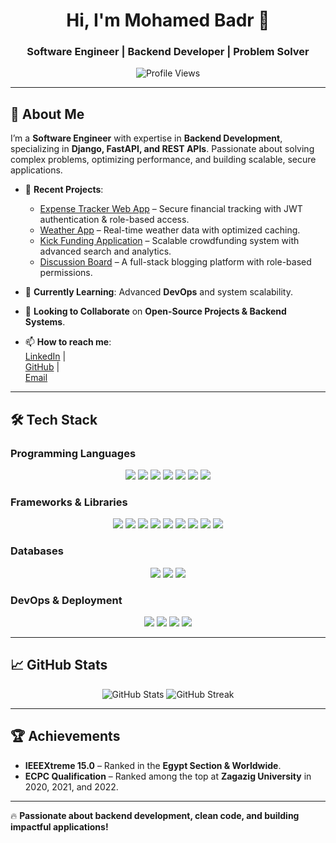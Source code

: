 <h1 align="center">Hi, I'm Mohamed Badr 👋</h1>
<h3 align="center">Software Engineer | Backend Developer | Problem Solver</h3>

<p align="center">
  <img src="https://komarev.com/ghpvc/?username=Mohamed-A-Badr&label=Profile%20Views&color=blue&style=flat" alt="Profile Views" />
</p>

---

## 🚀 About Me  
I’m a **Software Engineer** with expertise in **Backend Development**, specializing in **Django, FastAPI, and REST APIs**. Passionate about solving complex problems, optimizing performance, and building scalable, secure applications.

- 🔭 **Recent Projects**:  
  - [Expense Tracker Web App](https://github.com/Mohamed-A-Badr/expense-tracker) – Secure financial tracking with JWT authentication & role-based access.  
  - [Weather App](https://github.com/Mohamed-A-Badr/weather-app) – Real-time weather data with optimized caching.  
  - [Kick Funding Application](https://github.com/kick-Funding-Application/Backend) – Scalable crowdfunding system with advanced search and analytics.  
  - [Discussion Board](https://github.com/Mohamed-A-Badr/Discussion-Board) – A full-stack blogging platform with role-based permissions.  

- 🌱 **Currently Learning**: Advanced **DevOps** and system scalability.  
- 👯 **Looking to Collaborate** on **Open-Source Projects & Backend Systems**.  
- 📫 **How to reach me**:  
  [LinkedIn](https://www.linkedin.com/in/mohamedbadr115/) |  
  [GitHub](https://github.com/Mohamed-A-Badr) |  
  [Email](mailto:mohmed.abdelaziz.badr@gmail.com)  

---

## 🛠 Tech Stack  

### **Programming Languages**
<p align="center">
  <img src="https://img.shields.io/badge/C/C++-00599C?style=for-the-badge&logo=c&logoColor=white" />
  <img src="https://img.shields.io/badge/Python-3776AB?style=for-the-badge&logo=python&logoColor=white" />
  <img src="https://img.shields.io/badge/JavaScript-F7DF1E?style=for-the-badge&logo=javascript&logoColor=black" />
  <img src="https://img.shields.io/badge/Dart-0175C2?style=for-the-badge&logo=dart&logoColor=white" />
  <img src="https://img.shields.io/badge/SQL-4479A1?style=for-the-badge&logo=mysql&logoColor=white" />
  <img src="https://img.shields.io/badge/HTML-E34F26?style=for-the-badge&logo=html5&logoColor=white" />
  <img src="https://img.shields.io/badge/CSS-1572B6?style=for-the-badge&logo=css3&logoColor=white" />
</p>

### **Frameworks & Libraries**
<p align="center">
  <img src="https://img.shields.io/badge/Django-092E20?style=for-the-badge&logo=django&logoColor=white" />
  <img src="https://img.shields.io/badge/Django%20Rest%20Framework-ff1709?style=for-the-badge&logo=django&logoColor=white" />
  <img src="https://img.shields.io/badge/FastAPI-009688?style=for-the-badge&logo=fastapi&logoColor=white" />
  <img src="https://img.shields.io/badge/Redis-DC382D?style=for-the-badge&logo=redis&logoColor=white" />
  <img src="https://img.shields.io/badge/GoLang-00ADD8?style=for-the-badge&logo=go&logoColor=white" />
  <img src="https://img.shields.io/badge/Celery-37814A?style=for-the-badge&logo=celery&logoColor=white" />
  <img src="https://img.shields.io/badge/ReactJS-61DAFB?style=for-the-badge&logo=react&logoColor=black" />
  <img src="https://img.shields.io/badge/Flutter-02569B?style=for-the-badge&logo=flutter&logoColor=white" />
  <img src="https://img.shields.io/badge/Bootstrap-7952B3?style=for-the-badge&logo=bootstrap&logoColor=white" />
</p>

### **Databases**
<p align="center">
  <img src="https://img.shields.io/badge/PostgreSQL-316192?style=for-the-badge&logo=postgresql&logoColor=white" />
  <img src="https://img.shields.io/badge/SQLite-003B57?style=for-the-badge&logo=sqlite&logoColor=white" />
  <img src="https://img.shields.io/badge/MySQL-4479A1?style=for-the-badge&logo=mysql&logoColor=white" />
</p>

### **DevOps & Deployment**
<p align="center">
  <img src="https://img.shields.io/badge/Docker-2496ED?style=for-the-badge&logo=docker&logoColor=white" />
  <img src="https://img.shields.io/badge/Heroku-430098?style=for-the-badge&logo=heroku&logoColor=white" />
  <img src="https://img.shields.io/badge/Git-F05032?style=for-the-badge&logo=git&logoColor=white" />
  <img src="https://img.shields.io/badge/GitHub%20Pages-121011?style=for-the-badge&logo=github&logoColor=white" />
</p>

---

## 📈 GitHub Stats  

<p align="center">
  <img src="https://github-readme-stats.vercel.app/api?username=Mohamed-A-Badr&show_icons=true&theme=radical" alt="GitHub Stats" />
  <img src="https://github-readme-streak-stats.herokuapp.com/?user=Mohamed-A-Badr&theme=radical" alt="GitHub Streak" />
</p>

---

## 🏆 Achievements  
- **IEEEXtreme 15.0** – Ranked in the **Egypt Section & Worldwide**.  
- **ECPC Qualification** – Ranked among the top at **Zagazig University** in 2020, 2021, and 2022.  

---

🔥 **Passionate about backend development, clean code, and building impactful applications!**  

